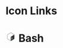 # Icon Links

# <img src="https://github.com/sergius-la/icon_links/blob/master/img/bash.png" width="28" height="28"> Bash